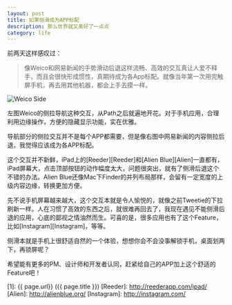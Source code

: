 ```yaml
---
layout: post
title: 如果侧滑成为APP标配
description: 那么世界就又美好了一点点
category: life
---
```


前两天这样感叹过：

<blockquote><p>
像Weico和网易新闻的手势滑动后退这样流畅、高效的交互真让人爱不释手，而且会很快形成惯性，真期待成为各App标配。就像当年第一次用完触屏手机，再去用其他机器，都会上手去摸一样。
</p></blockquote>

![Weico Side](/images/other/side-slide.jpg)

左图Weico的侧拉导航这种交互，从Path之后就遍地开花。对于手机应用，合理利用边缘操作，方便的隐藏显示功能，实在优雅。

导航部分的侧拉交互并不是每个APP都需要，但是像右图中网易新闻的内容侧拉后退，我觉得应该成为各APP标配。

这个交互并不新鲜，iPad上的[Reeder][Reeder]和[Alien Blue][Alien]一直都有，iPad屏幕大，点击顶部按钮的动作幅度太大，问题很突出，就有了侧滑后退这个不错的办法。Alien Blue还像Mac下Finder的并列布局那样，会留有一定宽度的上级内容边缘，转换更加方便。

先不说手机屏幕越来越大，这个交互本就是令人愉悦的，就像之前Tweetie的下拉刷新一样。人在习惯了高效的东西之后，就很难再回去了，我现在遇见不能侧滑后退的应用，心底的鄙视之情油然而生。可喜的是，很多应用也有了这个Feature，比如[Instagram][Instagram]，等等。

侧滑本就是手机上很舒适自然的一个体验，想想你会不会没事解锁手机，桌面划两下，再锁屏呢？

希望能有更多的PM、设计师和开发者认同，赶紧给自己的APP加上这个舒适的Feature吧！

[WeiLi]:    http://wli12.github.io  "WeiLi"
[1]:    {{ page.url}}  ({{ page.title }})
[Reeder]: http://reederapp.com/ipad/
[Alien]: http://alienblue.org/
[Instagram]: http://instagram.com/
